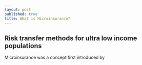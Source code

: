 ```yaml
---
layout: post
published: true
title: What is Microinsurance?
---
```

## Risk transfer methods for ultra low income populations

Microinsurance was a concept first introduced by
